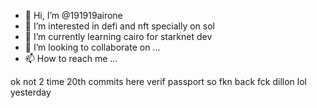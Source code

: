 - 👋 Hi, I’m @191919airone
- 👀 I’m interested in defi and nft specially on sol
- 🌱 I’m currently learning cairo for starknet dev
- 💞️ I’m looking to collaborate on ...
- 📫 How to reach me ...

ok not 2 time
20th commits here
verif passport
so fkn back
fck dillon
lol yesterday
